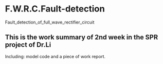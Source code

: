 # F.W.R.C.Fault-detection
Fault_detection_of_full_wave_rectifier_circuit
## This is the work summary of 2nd week in the SPR project of Dr.Li
Including: model code and a piece of work report. 
